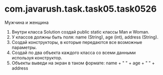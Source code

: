 # com.javarush.task.task05.task0526

Мужчина и женщина

1. Внутри класса Solution создай public static классы Man и Woman.
2. У классов должны быть поля: name (String), age (int), address (String).
3. Создай конструкторы, в которые передаются все возможные параметры.
4. Создай по два объекта каждого класса со всеми данными используя конструктор.
5. Объекты выведи на экран в таком формате: name + " " + age + " " + address
